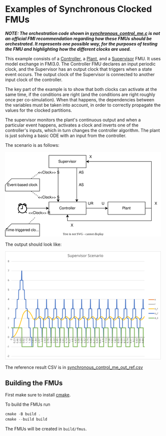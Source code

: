 # Examples of Synchronous Clocked FMUs

***NOTE: The orchestration code shown in [synchronous_control_me.c](src/synchronous_control_me.c) is not an official FMI recommendation regarding how these FMUs should be orchestrated. It represents one possible way, for the purposes of testing the FMU and highlighting how the different clocks are used.***

This example consists of a [Controller](./Controller), a [Plant](./Plant), and a [Supervisor](./Supervisor) FMU.
It uses model exchange in FMI3.0.
The Controller FMU declares an input periodic clock, and the Supervisor has an output clock that triggers when a state event occurs.
The output clock of the Supervisor is connected to another input clock of the controller.

The key part of the example is to show that both clocks can activate at the same time, if the conditions are right (and the conditions are right roughly once per co-simulation).
When that happens, the dependencies between the variables must be taken into account, in order to correctly propagate the values for the clocked partitions.

The supervisor monitors the plant's continuous output and when a particular event happens, activates a clock and inverts one of the controller's inputs, which in turn changes the controller algorithm.
The plant is just solving a basic ODE with an input from the controller.

The scenario is as follows:

![synchronous_control_me_scenario](synchronous_control_me_scenario.svg)

The output should look like:

![synchronous_control_me_ref](synchronous_control_me_ref.svg)

The reference result CSV is in [synchronous_control_me_out_ref.csv](synchronous_control_me_out_ref.csv)


## Building the FMUs

First make sure to install [cmake](https://cmake.org/).

To build the FMUs run
```powershell
cmake -B build .
cmake --build build
```

The FMUs will be created in `build/fmus`.
